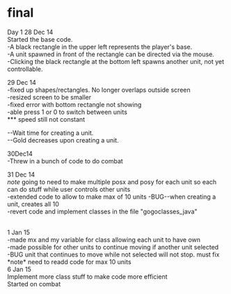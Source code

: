 final
=====
Day 1 28 Dec 14 <br>
Started the base code.<br>
-A black rectangle in the upper left represents the player's base.<br>
-A unit spawned in front of the rectangle can be directed via the mouse.<br>
-Clicking the black rectangle at the bottom left spawns another unit, not yet controllable.<br>

29 Dec 14 <br>
-fixed up shapes/rectangles. No longer overlaps outside screen <br>
-resized screen to be smaller <br>
-fixed error with bottom rectangle not showing <br>
-able press 1 or 0 to switch between units <br>
*** speed still not constant

--Wait time for creating a unit.<br>
--Gold decreases upon creating a unit.<br>

30Dec14<br>
-Threw in a bunch of code to do combat<br>

31 Dec 14 <br>
*note* going to need to make multiple posx and posy for each unit so each can do stuff while user controls other units<br>
-extended code to allow to make max of 10 units
-BUG--when creating a unit, creates all 10
<br>-revert code and implement classes in the file "gogoclasses_java"

<br>
1 Jan 15 <br>
-made mx and my variable for class allowing each unit to have own<br>
-made possible for other units to continue moving if another unit selected<br>
-BUG unit that continues to move while not selected will not stop. must fix <br>
*note* need to readd code for max 10 units
<br>
6 Jan 15<br>
Implement more class stuff to make code more efficient<br>
Started on combat<br>
